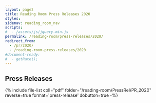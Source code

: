 ```yaml
---
layout: page2
title: Reading Room Press Releases 2020
styles:
sidenav: reading_room_nav
scripts:
#  - /assets/js/jquery.min.js
permalink: /reading-room/press-releases/2020/
redirect_from:
  - /pr/2020/
  - /reading-room-press-releases/2020
#document-ready:
#  - getRate();
---
```


## Press Releases

{% include file-list coll="pdf" folder="/reading-room/PressRel/PR_2020" reverse=true format='press-release' dobutton=true -%}

<!-- CONTENT END -->
